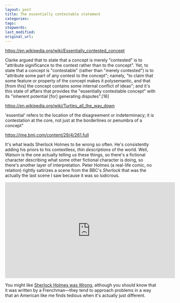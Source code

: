 ```yaml
---
layout: post
title: The essentially contestable statement
categories:
tags:
stopwords:
last_modified:
original_url:
---
```


https://en.wikipedia.org/wiki/Essentially_contested_concept

Clarke argued that to state that a concept is merely "contested" is to "attribute significance to the contest rather than to the concept". Yet, to state that a concept is "contestable" (rather than "merely contested") is to "attribute some part of any contest to the concept"; namely, "to claim that some feature or property of the concept makes it polysemantic, and that [from this] the concept contains some internal conflict of ideas"; and it's this state of affairs that provides the "essentially contestable concept" with its "inherent potential [for] generating disputes".[16]

https://en.wikipedia.org/wiki/Turtles_all_the_way_down

 'essential' refers to the location of the disagreement or indeterminacy; it is contestation at the core, not just at the borderlines or penumbra of a concept"

https://jme.bmj.com/content/29/4/261.full


It's what leads Sherlock Holmes to be wrong so often. He's consistently adding his priors to his contextless, <i>thin descriptions</i> of the world. Well, Watson is the one actually telling us these things, so there's a fictional character describing what some other fictional character is doing, so there's another layer of interpretation. Peter Holmes (a real-life comic, no relation) rightly satirizes a scene from the BBC's <i>Sherlock</i> that was the actually the last scene I saw because it was so ludicrous.

<div class="youtube">
<iframe width="560" height="315" src="https://www.youtube.com/embed/eKQOk5UlQSc" frameborder="0" allow="accelerometer; autoplay; encrypted-media; gyroscope; picture-in-picture" allowfullscreen></iframe>
</div>

You might like <a href="https://amzn.to/3belDFE">Sherlock Holmes was Wrong</a>, although you should know that it was written by a Frenchman—they tend to approach problems in a way that an American like me finds tedious when it's actually just different.

